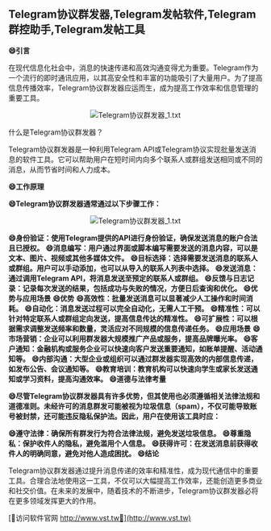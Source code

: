 ## **Telegram协议群发器,Telegram发帖软件,Telegram群控助手,Telegram发帖工具**
**😄引言**

在现代信息化社会中，消息的快速传递和高效沟通变得尤为重要。Telegram作为一个流行的即时通讯应用，以其高安全性和丰富的功能吸引了大量用户。为了提高信息传播效率，Telegram协议群发器应运而生，成为提高工作效率和信息管理的重要工具。

 <center><img src="https://vst.tw/MP4/tuiguang/png/0.png" alt="Telegram协议群发器_1.txt"></center>

什么是Telegram协议群发器？

Telegram协议群发器是一种利用Telegram API或Telegram协议实现批量发送消息的软件工具。它可以帮助用户在短时间内向多个联系人或群组发送相同或不同的消息，从而节省时间和人力成本。

**😄工作原理**

**😄Telegram协议群发器通常通过以下步骤工作：**

 <center><img src="https://vst.tw/MP4/tuiguang/png/8.png" alt="Telegram协议群发器_1.txt"></center>

**😄身份验证：使用Telegram提供的API进行身份验证，确保发送消息的账户合法且已授权。**
**😄消息编写：用户通过界面或脚本编写需要发送的消息内容，可以是文本、图片、视频或其他多媒体文件。**
**😄目标选择：选择需要发送消息的联系人或群组。用户可以手动添加，也可以从导入的联系人列表中选择。**
**😄发送消息：通过调用Telegram API，将消息发送至预定的联系人或群组。**
**😄反馈与日志记录：记录每次发送的结果，包括成功与失败的情况，方便日后查询和优化。**
**😄优势与应用场景**
**😄优势**
**😄高效性：批量发送消息可以显著减少人工操作和时间消耗。**
**😄自动化：消息发送过程可以完全自动化，无需人工干预。**
**😄精准性：可以针对特定联系人或群组定向发送，提高信息传达的精准性。**
**😄可扩展性：可以根据需求调整发送频率和数量，灵活应对不同规模的信息传递任务。**
**😄应用场景**
**😄市场营销：企业可以利用群发器大规模推广产品或服务，提高品牌曝光率。**
**😄客户通知：金融机构或服务企业可以快速向客户发送重要通知，如账单提醒、活动通知等。**
**😄内部沟通：大型企业或组织可以通过群发器实现高效的内部信息传递，如发布公告、会议通知等。**
**😄教育培训：教育机构可以快速向学生或家长发送通知或学习资料，提高沟通效率。**
**😄道德与法律考量**

**😄尽管Telegram协议群发器具有许多优势，但其使用也必须遵循相关法律法规和道德准则。未经许可的消息群发可能被视为垃圾信息（spam），不仅可能导致账号被封禁，还可能违反隐私保护法。因此，用户在使用该工具时应：**

**😄遵守法律：确保所有群发行为符合法律法规，避免发送垃圾信息。**
**😄尊重隐私：保护收件人的隐私，避免滥用个人信息。**
**😄获得许可：在发送消息前获得收件人的明确同意，避免对他人造成困扰。**
**😄结论**

Telegram协议群发器通过提升消息传递的效率和精准性，成为现代通信中的重要工具。合理合法地使用这一工具，不仅可以大幅提高工作效率，还能创造更多商业和社交价值。在未来的发展中，随着技术的不断进步，Telegram协议群发器必将在更多领域发挥更大的作用。


[👻访问软件官网 http://www.vst.tw👻](http://www.vst.tw)
